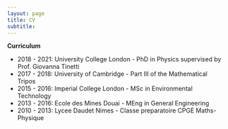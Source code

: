 ```yaml
---
layout: page
title: CV
subtitle: 
---
```


**Curriculum**

* 2018 - 2021: University College London - PhD in Physics supervised by Prof. Giovanna Tinetti
* 2017 - 2018: University of Cambridge - Part III of the Mathematical Tripos
* 2015 - 2016: Imperial College London - MSc in Environmental Technology
* 2013 - 2016: Ecole des Mines Douai - MEng in General Engineering 
* 2010 - 2013: Lycee Daudet Nimes - Classe preparatoire CPGE Maths-Physique 

